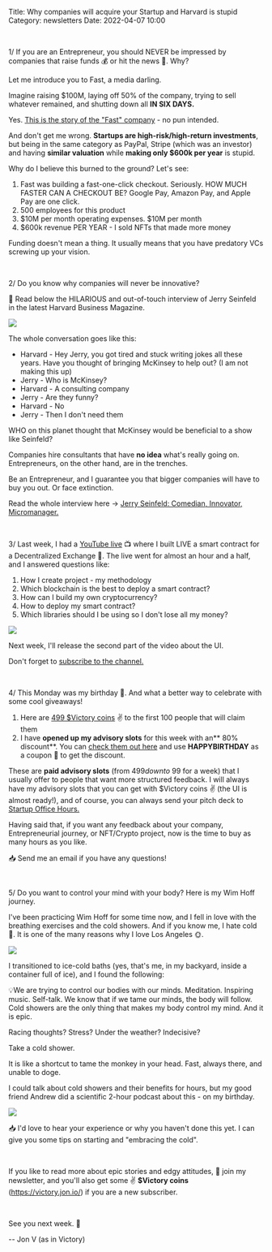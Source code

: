 Title: Why companies will acquire your Startup and Harvard is stupid
Category: newsletters 
Date: 2022-04-07 10:00

<br>

1/ If you are an Entrepreneur, you should NEVER be impressed by companies that raise funds 💰 or hit the news 📰. Why?

Let me introduce you to Fast, a media darling.

Imagine raising $100M, laying off 50% of the company, trying to sell whatever remained, and shutting down all **IN SIX DAYS.**

Yes. [This is the story of the "Fast" company](https://techcrunch.com/2022/04/05/fast-shuts-doors-after-slow-growth-high-burn-precluded-fundraising-options/) - no pun intended.

And don't get me wrong. **Startups are high-risk/high-return investments**, but being in the same category as PayPal, Stripe (which was an investor) and having **similar valuation** while **making only $600k per year** is stupid.

Why do I believe this burned to the ground? Let's see:

1. Fast was building a fast-one-click checkout. Seriously. HOW MUCH FASTER CAN A CHECKOUT BE? Google Pay, Amazon Pay, and Apple Pay are one click.
2. 500 employees for this product
3. $10M per month operating expenses. $10M per month
4. $600k revenue PER YEAR - I sold NFTs that made more money

Funding doesn't mean a thing. It usually means that you have predatory VCs screwing up your vision.

<br>

2/ Do you know why companies will never be innovative?

📎 Read below the HILARIOUS and out-of-touch interview of Jerry Seinfeld in the latest Harvard Business Magazine.

![](https://sendfoxprod.b-cdn.net/media/mDfharrK1hZJ2aqICcQaFdifCjlSXmAbw83cR0vY16325)

The whole conversation goes like this:

* Harvard - Hey Jerry, you got tired and stuck writing jokes all these years. Have you thought of bringing McKinsey to help out? (I am not making this up)
* Jerry - Who is McKinsey?
* Harvard - A consulting company
* Jerry - Are they funny?
* Harvard - No
* Jerry - Then I don't need them

WHO on this planet thought that McKinsey would be beneficial to a show like Seinfeld?

Companies hire consultants that have **no idea** what's really going on. Entrepreneurs, on the other hand, are in the trenches.

Be an Entrepreneur, and I guarantee you that bigger companies will have to buy you out. Or face extinction.

Read the whole interview here -> [Jerry Seinfeld: Comedian, Innovator, Micromanager.](https://hbr.org/2017/01/lifes-work-jerry-seinfeld)

<br>

3/ Last week, I had a [YouTube live](https://www.youtube.com/watch?v=bW650irzNlw) 📺 where I built LIVE a smart contract for a Decentralized Exchange 🤖. The live went for almost an hour and a half, and I answered questions like:

1. How I create project - my methodology
2. Which blockchain is the best to deploy a smart contract?
3. How can I build my own cryptocurrency?
4. How to deploy my smart contract?
5. Which libraries should I be using so I don't lose all my money?

![](https://sendfoxprod.b-cdn.net/media/1mUVtwr0cb4Lbxe9sK2MHTeufbGrHj58WXRNLmW216325)

Next week, I'll release the second part of the video about the UI.

Don't forget to [subscribe to the channel.](https://jon.io/youtube)

<br>

4/ This Monday was my birthday 🎂. And what a better way to celebrate with some cool giveaways! 

1. Here are [499 $Victory coins](https://victory.jon.io/claim/birthday) ✌️ to the first 100 people that will claim them
2. I have **opened up my advisory slots** for this week with an** 80% discount**. You can [check them out here](https://https//jon.io/advisory) and use **HAPPYBIRTHDAY** as a coupon 🎫 to get the discount.


These are **paid advisory slots** (from $499 down to ~$99 for a week) that I usually offer to people that want more structured feedback. I will always have my advisory slots that you can get with $Victory coins ✌️ (the UI is almost ready!), and of course, you can always send your pitch deck to [Startup Office Hours.](https://jon.io/startup-office-hours)

Having said that, if you want any feedback about your company, Entrepreneurial journey, or NFT/Crypto project, now is the time to buy as many hours as you like.

📥 Send me an email if you have any questions!

<br>

5/ Do you want to control your mind with your body? Here is my Wim Hoff journey.

I've been practicing Wim Hoff for some time now, and I fell in love with the breathing exercises and the cold showers. And if you know me, I hate cold 🥶. It is one of the many reasons why I love Los Angeles 🌞.

![](https://sendfoxprod.b-cdn.net/media/pdMmQiFjg77xUKPoXXo86mq1mWUOAu5X5zoCwxAj16325)

I transitioned to ice-cold baths (yes, that's me, in my backyard, inside a container full of ice), and I found the following:

💡We are trying to control our bodies with our minds. Meditation. Inspiring music. Self-talk. We know that if we tame our minds, the body will follow. Cold showers are the only thing that makes my body control my mind. And it is epic.

Racing thoughts? Stress? Under the weather? Indecisive? 

Take a cold shower.

It is like a shortcut to tame the monkey in your head. Fast, always there, and unable to doge.

I could talk about cold showers and their benefits for hours, but my good friend Andrew did a scientific 2-hour podcast about this - on my birthday.

![](https://sendfoxprod.b-cdn.net/media/izJIAizm6AyRsEobahNRmHrz9S8GFL7xSv5i4Wxx16325)

📥 I'd love to hear your experience or why you haven't done this yet. I can give you some tips on starting and "embracing the cold".


<br>

If you like to read more about epic stories and edgy attitudes, 📩 join my newsletter, and you'll also get some ✌️ **$Victory coins** (https://victory.jon.io/) if you are a new subscriber.

<br>

See you next week. 🚀

-- Jon V (as in Victory)

